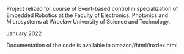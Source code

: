 Project relized for course of Event-based control in specialization of Embedded Robotics at the Faculty of Electronics, Photonics and Microsystems at Wrocław University of Science and Technology.

January 2022

Documentation of the code is available in amazon//html/inxdex.html
